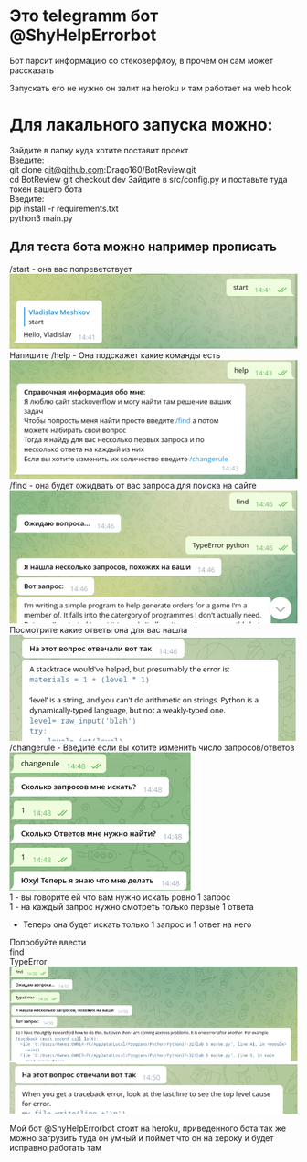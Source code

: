 # Это telegramm бот @ShyHelpErrorbot 

Бот парсит информацию со стековерфлоу, в прочем он сам может рассказать   

Запускать его не нужно он залит на heroku и там работает на web hook   

# Для лакального запуска можно:   
Зайдите в папку куда хотите поставит проект   
Введите:   
git clone git@github.com:Drago160/BotReview.git   
cd BotReview
git checkout dev
Зайдите в src/config.py и поставьте туда токен вашего бота    
Введите:   
pip install -r requirements.txt   
python3 main.py   

## Для теста бота можно например прописать    
/start - она вас попреветствует   
![Image alt](https://github.com/Drago160/tmprepos/blob/main/start.png)   
Напишите /help - Она подскажет какие команды есть ![Image alt](https://github.com/Drago160/tmprepos/blob/main/help.png)   
/find - она будет ожидвать от вас запроса для поиска на сайте ![Image alt](https://github.com/Drago160/tmprepos/blob/main/question_find1.png)    
Посмотрите какие ответы она для вас нашла ![Image alt](https://github.com/Drago160/tmprepos/blob/main/answer1.png)    
/changerule - Введите если вы хотите изменить число запросов/ответов  ![Image alt](https://github.com/Drago160/tmprepos/blob/main/changes.png)   
1 - вы говорите ей что вам нужно искать ровно 1 запрос   
1 - на каждый запрос нужно смотреть только первые 1 ответа   
- Теперь она будет искать только 1 запрос и 1 ответ на него   

Попробуйте ввести   
find   
TypeError   
![Image alt](https://github.com/Drago160/tmprepos/blob/main/find2.png)   
![Image alt](https://github.com/Drago160/tmprepos/blob/main/answe2.png)   


Мой бот @ShyHelpErrorbot стоит на heroku, приведенного бота так же можно загрузить туда он умный и поймет что он на хероку и будет исправно работать там    

